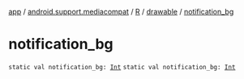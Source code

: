 [app](../../../index.md) / [android.support.mediacompat](../../index.md) / [R](../index.md) / [drawable](index.md) / [notification_bg](./notification_bg.md)

# notification_bg

`static val notification_bg: `[`Int`](https://kotlinlang.org/api/latest/jvm/stdlib/kotlin/-int/index.html)
`static val notification_bg: `[`Int`](https://kotlinlang.org/api/latest/jvm/stdlib/kotlin/-int/index.html)